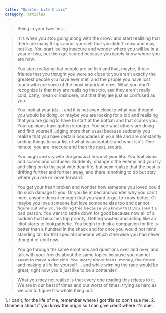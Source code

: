 ```yaml
---
title: "Quarter Life Crisis"
category: articles
---
```


> Being in your twenties ...

> It is when you stop going along with the crowd and start realizing that
> there are many things about yourself that you didn't know and may not
> like. You start feeling insecure and wonder where you will be in a year or
> two, but then get scared because you barely know where you are now.

> You start realizing that people are selfish and that, maybe, those friends
> that you thought you were so close to you aren't exactly the greatest
> people you have ever met, and the people you have lost touch with are some
> of the most important ones. What you don't recognize is that they are
> realizing that too, and they aren't really cold, catty, mean or insincere,
> but that they are just as confused as you.

> You look at your job ... and it is not even close to what you thought you
> would be doing, or maybe you are looking for a job and realizing that you
> are going to have to start at the bottom and that scares you. Your
> opinions have gotten stronger. You see what others are doing and find
> yourself judging more than usual because suddenly you realize that you
> have certain boundaries in your life and are constantly adding things to
> your list of what is acceptable and what isn't. One minute, you are
> insecure and then the next, secure.

> You laugh and cry with the greatest force of your life. You feel alone and
> scared and confused. Suddenly, change is the enemy and you try and cling
> on to the past with dear life, but soon realize that the past is drifting
> further and further away, and there is nothing to do but stay where you
> are or move forward.

> You get your heart broken and wonder how someone you loved could do such
> damage to you. Or you lie in bed and wonder why you can't meet anyone
> decent enough that you want to get to know better. Or maybe you love
> someone but love someone else too and cannot figure out why you're doing
> this because you know that you aren't a bad person. You want to settle
> down for good because now all of a sudden that becomes top priority.
> Getting wasted and acting like an idiot starts to look pathetic. You begin
> to think a companion for life is better than a hundred in the shack and
> for once you would not mind standing tall for that special someone which
> otherwise you had never thought of until now.

> You go through the same emotions and questions over and over, and talk
> with your friends about the same topics because you cannot seem to make a
> decision. You worry about loans, money, the future and making a life for
> yourself ... and while winning the race would be great, right now you'd
> just like to be a contender!

> What you may not realize is that every one reading this
> relates to it. We are in our best of times and our worst of
> times, trying as hard as we can to figure this whole thing
> out.

<div markdown="1" class="post-footnotes">
1. I can't, for the life of me, remember where I got this so don't sue me.
2. Gimme a shout if you know the origin so I can give credit where it's due.
</div>
